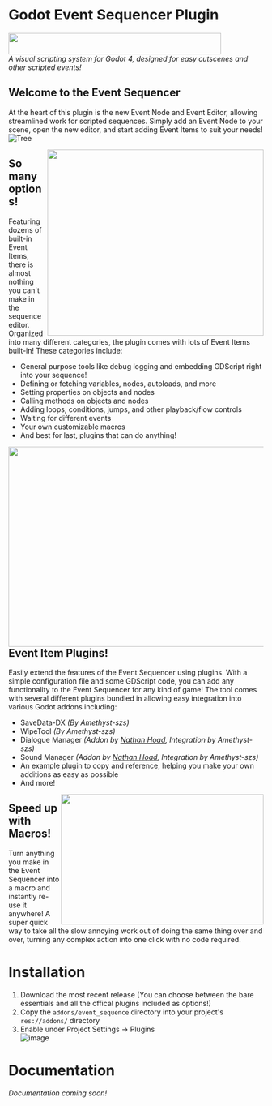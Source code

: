 # Godot Event Sequencer Plugin  
<a href="url"><img src="https://github.com/Amethyst-szs/godot-event-sequencer/assets/62185604/d763de10-dd2d-4f30-bca6-1b10058c2279" align="center" height="42" width="420" ></a>  
*A visual scripting system for Godot 4, designed for easy cutscenes and other scripted events!*

## Welcome to the Event Sequencer
At the heart of this plugin is the new Event Node and Event Editor, allowing streamlined work for scripted sequences. Simply add an Event Node to your scene, open the new editor, and start adding Event Items to suit your needs!  
![Tree](https://github.com/Amethyst-szs/godot-event-sequencer/assets/62185604/832d2c58-3e2d-4f94-b1ec-194361b20274)  

<a href="url"><img src="https://github.com/Amethyst-szs/godot-event-sequencer/assets/62185604/4c383d20-80bb-475a-89d5-6537835f3668" align="right" height="367" width="427" ></a>  
## So many options!  
Featuring dozens of built-in Event Items, there is almost nothing you can't make in the sequence editor. Organized into many different categories, the plugin comes with lots of Event Items built-in! These categories include:
- General purpose tools like debug logging and embedding GDScript right into your sequence!
- Defining or fetching variables, nodes, autoloads, and more
- Setting properties on objects and nodes
- Calling methods on objects and nodes
- Adding loops, conditions, jumps, and other playback/flow controls
- Waiting for different events
- Your own customizable macros
- And best for last, plugins that can do anything!

<a href="url"><img src="https://github.com/Amethyst-szs/godot-event-sequencer/assets/62185604/2d6f1ccb-e461-4fe6-81ef-d0801541f1e9" align="right" height="395" width="510" ></a>  
## Event Item Plugins!
Easily extend the features of the Event Sequencer using plugins. With a simple configuration file and some GDScript code, you can add any functionality to the Event Sequencer for any kind of game! The tool comes with several different plugins bundled in allowing easy integration into various Godot addons including:
- SaveData-DX *(By Amethyst-szs)*
- WipeTool *(By Amethyst-szs)*
- Dialogue Manager *(Addon by [Nathan Hoad](https://github.com/nathanhoad), Integration by Amethyst-szs)*
- Sound Manager *(Addon by [Nathan Hoad](https://github.com/nathanhoad), Integration by Amethyst-szs)*
- An example plugin to copy and reference, helping you make your own additions as easy as possible
- And more!

<a href="url"><img src="https://github.com/Amethyst-szs/godot-event-sequencer/assets/62185604/274101e2-a02a-4971-912a-b4eb3682ae6b" align="right" height="257" width="400" ></a>  
## Speed up with Macros!
Turn anything you make in the Event Sequencer into a macro and instantly re-use it anywhere! A super quick way to take all the slow annoying work out of doing the same thing over and over, turning any complex action into one click with no code required.  
  
# Installation
1. Download the most recent release (You can choose between the bare essentials and all the offical plugins included as options!)
2. Copy the `addons/event_sequence` directory into your project's `res://addons/` directory
3. Enable under Project Settings -> Plugins  
![image](https://github.com/Amethyst-szs/godot-event-sequencer/assets/62185604/983995ce-a85c-4994-b0c1-2c749164f248)

# Documentation
*Documentation coming soon!*
